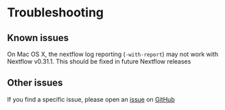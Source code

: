 Troubleshooting
===============

## Known issues
On Mac OS X, the nextflow log reporting (`-with-report`) may not work with Nextflow v0.31.1. This should be fixed in future Nextflow releases

## Other issues
If you find a specific issue, please open an [issue](https://github.com/maxibor/coproid/issues) on [GitHub](https://github.com/maxibor/coproid/issues) 
